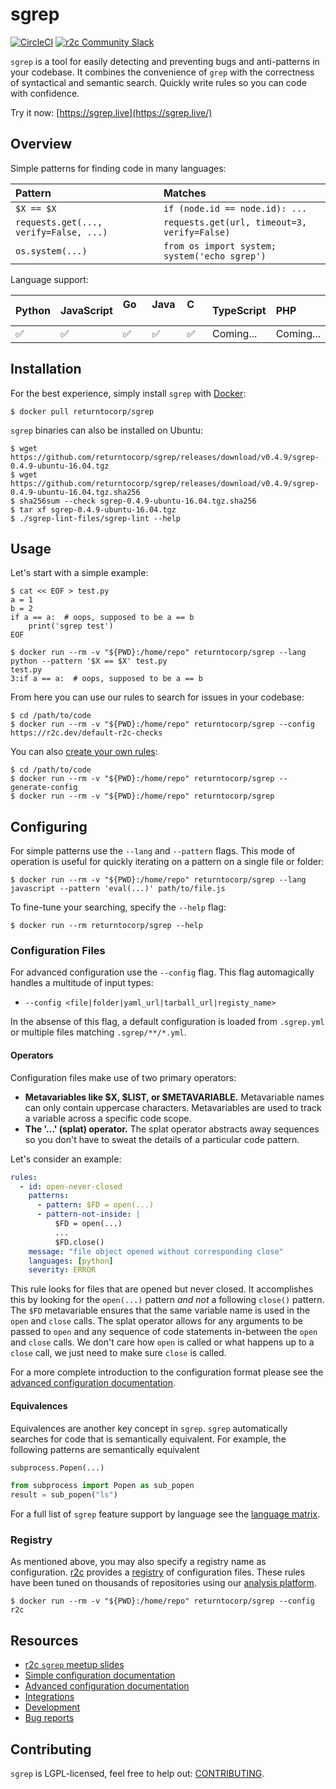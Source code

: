 # sgrep

[![CircleCI](https://circleci.com/gh/returntocorp/sgrep.svg?style=svg)](https://circleci.com/gh/returntocorp/sgrep)
[![r2c Community Slack](https://img.shields.io/badge/r2c_slack-join-brightgreen?style=flat&logo=slack&labelColor=4A154B)](https://join.slack.com/t/r2c-community/shared_invite/enQtNjU0NDYzMjAwODY4LWE3NTg1MGNhYTAwMzk5ZGRhMjQ2MzVhNGJiZjI1ZWQ0NjQ2YWI4ZGY3OGViMGJjNzA4ODQ3MjEzOWExNjZlNTA)

`sgrep` is a tool for easily detecting and preventing bugs and anti-patterns in
your codebase. It combines the convenience of `grep` with the correctness of
syntactical and semantic search. Quickly write rules so you can code with
confidence.

Try it now: [https://sgrep.live](https://sgrep.live/)

## Overview

Simple patterns for finding code in many languages:

| **Pattern** | **Matches** |
| :--- | :--- |
| `$X == $X` | `if (node.id == node.id): ...` |
| `requests.get(..., verify=False, ...)` | `requests.get(url, timeout=3, verify=False)` |
| `os.system(...)` | `from os import system; system('echo sgrep')` |

Language support:

| **Python** | **JavaScript** | **Go &nbsp; &nbsp; &nbsp;** | **Java &nbsp;** | **C &nbsp; &nbsp; &nbsp; &nbsp;** | **TypeScript** | **PHP &nbsp; &nbsp;** |
| :--- | :--- | :--- | :--- | :--- | :--- | :--- |
| ✅ | ✅ | ✅ | ✅ | ✅ | Coming... | Coming... |

## Installation

For the best experience, simply install `sgrep` with [Docker](https://docs.docker.com/install/):

```
$ docker pull returntocorp/sgrep
```

`sgrep` binaries can also be installed on Ubuntu:

```
$ wget https://github.com/returntocorp/sgrep/releases/download/v0.4.9/sgrep-0.4.9-ubuntu-16.04.tgz
$ wget https://github.com/returntocorp/sgrep/releases/download/v0.4.9/sgrep-0.4.9-ubuntu-16.04.tgz.sha256
$ sha256sum --check sgrep-0.4.9-ubuntu-16.04.tgz.sha256
$ tar xf sgrep-0.4.9-ubuntu-16.04.tgz
$ ./sgrep-lint-files/sgrep-lint --help
```

## Usage

Let's start with a simple example:

```
$ cat << EOF > test.py
a = 1
b = 2
if a == a:  # oops, supposed to be a == b
    print('sgrep test')
EOF
```

```
$ docker run --rm -v "${PWD}:/home/repo" returntocorp/sgrep --lang python --pattern '$X == $X' test.py
test.py
3:if a == a:  # oops, supposed to be a == b
```

From here you can use our rules to search for issues in your codebase:

```
$ cd /path/to/code
$ docker run --rm -v "${PWD}:/home/repo" returntocorp/sgrep --config https://r2c.dev/default-r2c-checks
```

You can also [create your own rules](docs/config/advanced.md):

```
$ cd /path/to/code
$ docker run --rm -v "${PWD}:/home/repo" returntocorp/sgrep --generate-config
$ docker run --rm -v "${PWD}:/home/repo" returntocorp/sgrep
```

## Configuring

For simple patterns use the `--lang` and `--pattern` flags. This mode of
operation is useful for quickly iterating on a pattern on a single file or
folder:

```
$ docker run --rm -v "${PWD}:/home/repo" returntocorp/sgrep --lang javascript --pattern 'eval(...)' path/to/file.js
```

To fine-tune your searching, specify the `--help` flag:

```
$ docker run --rm returntocorp/sgrep --help
```

### Configuration Files

For advanced configuration use the `--config` flag. This flag automagically
handles a multitude of input types:

* `--config <file|folder|yaml_url|tarball_url|registy_name>`

In the absense of this flag, a default configuration is loaded from `.sgrep.yml`
or multiple files matching `.sgrep/**/*.yml`.

#### Operators

Configuration files make use of two primary operators:

* **Metavariables like $X, $LIST, or $METAVARIABLE.** Metavariable names can
only contain uppercase characters. Metavariables are used to track a variable
across a specific code scope.
* **The '...' (splat) operator.** The splat operator abstracts away sequences
so you don't have to sweat the details of a particular code pattern.

Let's consider an example:

```yaml
rules:
  - id: open-never-closed
    patterns:
      - pattern: $FD = open(...)
      - pattern-not-inside: |
          $FD = open(...)
          ...
          $FD.close()
    message: "file object opened without corresponding close"
    languages: [python]
    severity: ERROR
```

This rule looks for files that are opened but never closed. It accomplishes
this by looking for the `open(...)` pattern _and not_ a following `close()`
pattern. The `$FD` metavariable ensures that the same variable name is used
in the `open` and `close` calls. The splat operator allows for any arguments
to be passed to `open` and any sequence of code statements in-between the `open`
and `close` calls. We don't care how `open` is called or what happens up to
a `close` call, we just need to make sure `close` is called.

For a more complete introduction to the configuration format please see the
[advanced configuration documentation](docs/config/advanced.md).

#### Equivalences

Equivalences are another key concept in `sgrep`. `sgrep` automatically searches
for code that is semantically equivalent. For example, the following patterns
are semantically equivalent

```python
subprocess.Popen(...)
```

```python
from subprocess import Popen as sub_popen
result = sub_popen("ls")
```

For a full list of `sgrep` feature support by language see the
[language matrix](docs/matrix.md).

### Registry

As mentioned above, you may also specify a registry name as configuration.
[r2c](https://r2c.dev) provides a [registry](https://github.com/returntocorp/sgrep-rules)
of configuration files. These rules have been tuned on thousands of repositories
using our [analysis platform](https://app.r2c.dev).

```
$ docker run --rm -v "${PWD}:/home/repo" returntocorp/sgrep --config r2c
```

## Resources

* [r2c `sgrep` meetup slides](https://r2c.dev/sgrep-public2.pdf)
* [Simple configuration documentation](docs/config/simple.md)
* [Advanced configuration documentation](docs/config/advanced.md)
* [Integrations](docs/integrations.md)
* [Development](docs/development.md)
* [Bug reports](https://github.com/returntocorp/sgrep/issues)

## Contributing

`sgrep` is LGPL-licensed, feel free to help out: [CONTRIBUTING](https://github.com/returntocorp/sgrep/blob/develop/CONTRIBUTING.md).
